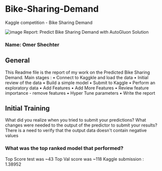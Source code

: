 # Bike-Sharing-Demand
Kaggle competition  - Bike Sharing Demand

![image](https://user-images.githubusercontent.com/7562160/145544439-cb1b5760-32bc-499b-89c8-c85751ad8910.png)
Report: Predict Bike Sharing Demand with AutoGluon Solution
### Name: Omer Shechter

## General 
This Readme file is the report of my work on the Predicted Bike Sharing Demand. 
Main stages :
•	Connect to Kaggkle and load the data 
•	Initial review of the data 
•	Build a simple model 
•	Submit to Kaggle 
•	Perform an exploratory data 
•	Add Features 
•	Add More Features 
•	Review feature importance - remove features 
•	Hyper Tune parameters 
•	Write the report 


## Initial Training
What did you realize when you tried to submit your predictions? What changes were needed to the output of the predictor to submit your results?
There is a need to verify that the output data doesn't contain negative values  
### What was the top ranked model that performed?
 
Top Score test was ~43   Top Val score was ~118
Kaggle submission  : 1.38952



